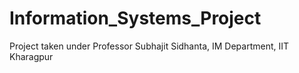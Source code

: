 # Information_Systems_Project
Project taken under Professor Subhajit Sidhanta, IM Department, IIT Kharagpur
